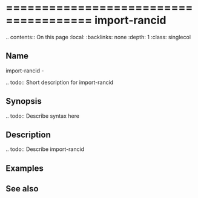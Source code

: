 

======================================
import-rancid
======================================

.. contents:: On this page
    :local:
    :backlinks: none
    :depth: 1
    :class: singlecol

Name
----
import-rancid - 

.. todo::
    Short description for import-rancid

Synopsis
--------
.. todo::
   Describe syntax here

Description
-----------
.. todo::
    Describe import-rancid

Examples
--------

See also
--------

